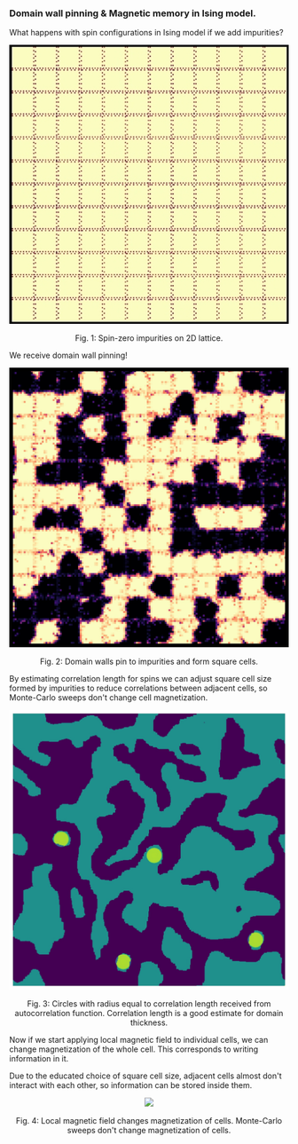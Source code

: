 ### Domain wall pinning & Magnetic memory in Ising model.

What happens with spin configurations in Ising model if we add impurities?

<p align="middle">
  <img src="./images/pinning.jpg"/>

  <p align="center">
    Fig. 1: Spin-zero impurities on 2D lattice.
  </p> 
</p>

We receive domain wall pinning!

<p align="middle">
  <img src="./images/cells.jpg"/>

  <p align="center">
    Fig. 2: Domain walls pin to impurities and form square cells.
  </p> 
</p>

By estimating correlation length for spins we can adjust square cell size formed by impurities 
to reduce correlations between adjacent cells, so Monte-Carlo sweeps don't change cell magnetization.

<p align="middle">
  <img src="./images/radius.jpg"/>

  <p align="center">
    Fig. 3: Circles with radius equal to correlation length received from autocorrelation function. 
            Correlation length is a good estimate for domain thickness.
  </p> 
</p>

Now if we start applying local magnetic field to individual cells,
we can change magnetization of the whole cell. 
This corresponds to writing information in it. 

Due to the educated choice of 
square cell size, adjacent cells almost don't interact with each other, so information can be stored inside them.

<p align="middle">
  <img src="./images/memory.gif"/>

  <p align="center">
    Fig. 4: Local magnetic field changes magnetization of cells. Monte-Carlo sweeps don't change magnetization of cells.
  </p> 
</p>
